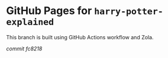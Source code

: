 # GitHub Pages for `harry-potter-explained`

This branch is built using GitHub Actions workflow and Zola.

*commit fc8218*
